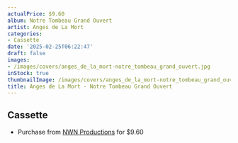 ```yaml
---
actualPrice: $9.60
album: Notre Tombeau Grand Ouvert
artist: Anges de La Mort
categories:
- Cassette
date: '2025-02-25T06:22:47'
draft: false
images:
- /images/covers/anges_de_la_mort-notre_tombeau_grand_ouvert.jpg
inStock: true
thumbnailImage: /images/covers/anges_de_la_mort-notre_tombeau_grand_ouvert-thumb.jpg
title: Anges de La Mort - Notre Tombeau Grand Ouvert
---
```


## Cassette
* Purchase from [NWN Productions](http://shop.nwnprod.com/index.php?route=product/product&path=73&product_id=57797&sort=pd.name&order=ASC) for $9.60
